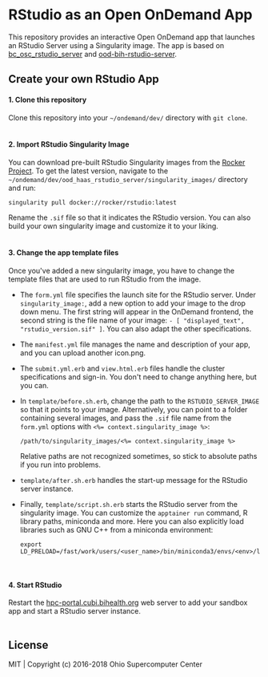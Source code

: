 # RStudio as an Open OnDemand App

This repository provides an interactive Open OnDemand app that launches an RStudio Server using a Singularity image. The app is based on [bc\_osc\_rstudio\_server](https://github.com/OSC/bc_osc_rstudio_server) and [ood-bih-rstudio-server](https://github.com/bihealth/ood-bih-rstudio-server).

## Create your own RStudio App 

#### 1. Clone this repository
Clone this repository into your `~/ondemand/dev/` directory with `git clone`. 
<br/>
<br/>

#### 2. Import RStudio Singularity Image 
You can download pre-built RStudio Singularity images from the [Rocker Project](https://rocker-project.org/). To get the latest version, navigate to the `~/ondemand/dev/ood_haas_rstudio_server/singularity_images/` directory and run:
<br/>
```
singularity pull docker://rocker/rstudio:latest
```

Rename the `.sif` file so that it indicates the RStudio version. You can also build your own singularity image and customize it to your liking. 
<br/>
<br/>

#### 3. Change the app template files 
Once you've added a new singularity image, you have to change the template files that are used to run RStudio from the image. 

- The `form.yml` file specifies the launch site for the RStudio server. Under `singularity_image:`, add a new option to add your image to the drop down menu. The first string will appear in the OnDemand frontend, the second string is the file name of your image: `- [ "displayed_text", "rstudio_version.sif" ]`. You can also adapt the other specifications.

- The `manifest.yml` file manages the name and description of your app, and you can upload another icon.png.

- The `submit.yml.erb` and `view.html.erb` files handle the cluster specifications and sign-in. You don't need to change anything here, but you can.

- In `template/before.sh.erb`, change the path to the `RSTUDIO_SERVER_IMAGE` so that it points to your image. Alternatively, you can point to a folder containing several images, and pass the `.sif` file name from the `form.yml` options with `<%= context.singularity_image %>`:
  ```
  /path/to/singularity_images/<%= context.singularity_image %>
  ```
  Relative paths are not recognized sometimes, so stick to absolute paths if you run into problems.
  
- `template/after.sh.erb` handles the start-up message for the RStudio server instance.

- Finally, `template/script.sh.erb` starts the RStudio server from the singularity image. You can customize the `apptainer run` command, R library paths, miniconda and more. Here you can also explicitly load libraries such as GNU C++ from a miniconda environment:
  ```
  export LD_PRELOAD=/fast/work/users/<user_name>/bin/miniconda3/envs/<env>/lib/libstdc++.so.6
  ```
<br/>

#### 4. Start RStudio
Restart the [hpc-portal.cubi.bihealth.org](hpc-portal.cubi.bihealth.org) web server to add your sandbox app and start a RStudio server instance. 
<br/>
<br/>

## License

MIT | Copyright (c) 2016-2018 Ohio Supercomputer Center
